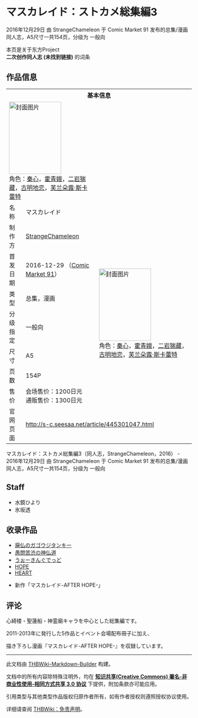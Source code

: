 # マスカレイド：ストカメ総集編3

<!-- source html: G:\repos\THBWiki-Markdown-Builder\THBWikiMarkdown\Temp\main\7\71\ns0%3A%E3%83%9E%E3%82%B9%E3%82%AB%E3%83%AC%E3%82%A4%E3%83%89%EF%BC%9A%E3%82%B9%E3%83%88%E3%82%AB%E3%83%A1%E7%B7%8F%E9%9B%86%E7%B7%A83.html -->

2016年12月29日 由 StrangeChameleon 于 Comic Market 91 发布的总集/漫画同人志，A5尺寸一共154页，分级为 一般向

本页是关于东方Project  
 **二次创作同人志 (未找到链接)** 的词条
## 作品信息

<table><tbody><tr><th colspan="3">基本信息</th></tr><tr><td class="cover-artwork-mobile" colspan="2"><a href="./文件-マスカレイド：ストカメ総集編3封面.png.md" class="image" title="封面图片"><img alt="封面图片" src="https://upload.thwiki.cc/thumb/7/76/%E3%83%9E%E3%82%B9%E3%82%AB%E3%83%AC%E3%82%A4%E3%83%89%EF%BC%9A%E3%82%B9%E3%83%88%E3%82%AB%E3%83%A1%E7%B7%8F%E9%9B%86%E7%B7%A83%E5%B0%81%E9%9D%A2.png/141px-%E3%83%9E%E3%82%B9%E3%82%AB%E3%83%AC%E3%82%A4%E3%83%89%EF%BC%9A%E3%82%B9%E3%83%88%E3%82%AB%E3%83%A1%E7%B7%8F%E9%9B%86%E7%B7%A83%E5%B0%81%E9%9D%A2.png" decoding="async" loading="lazy" width="141" height="196" srcset="https://upload.thwiki.cc/thumb/7/76/%E3%83%9E%E3%82%B9%E3%82%AB%E3%83%AC%E3%82%A4%E3%83%89%EF%BC%9A%E3%82%B9%E3%83%88%E3%82%AB%E3%83%A1%E7%B7%8F%E9%9B%86%E7%B7%A83%E5%B0%81%E9%9D%A2.png/211px-%E3%83%9E%E3%82%B9%E3%82%AB%E3%83%AC%E3%82%A4%E3%83%89%EF%BC%9A%E3%82%B9%E3%83%88%E3%82%AB%E3%83%A1%E7%B7%8F%E9%9B%86%E7%B7%A83%E5%B0%81%E9%9D%A2.png 1.5x, https://upload.thwiki.cc/thumb/7/76/%E3%83%9E%E3%82%B9%E3%82%AB%E3%83%AC%E3%82%A4%E3%83%89%EF%BC%9A%E3%82%B9%E3%83%88%E3%82%AB%E3%83%A1%E7%B7%8F%E9%9B%86%E7%B7%A83%E5%B0%81%E9%9D%A2.png/282px-%E3%83%9E%E3%82%B9%E3%82%AB%E3%83%AC%E3%82%A4%E3%83%89%EF%BC%9A%E3%82%B9%E3%83%88%E3%82%AB%E3%83%A1%E7%B7%8F%E9%9B%86%E7%B7%A83%E5%B0%81%E9%9D%A2.png 2x" data-file-width="600" data-file-height="835"></a><div class="cover-char">角色：<a href="./秦心.md" title="秦心">秦心</a>，<a href="./霍青娥.md" title="霍青娥">霍青娥</a>，<a href="./二岩猯藏.md" title="二岩猯藏">二岩猯藏</a>，<a href="./古明地恋.md" title="古明地恋">古明地恋</a>，<a href="./芙兰朵露·斯卡蕾特.md" title="芙兰朵露·斯卡蕾特">芙兰朵露·斯卡蕾特</a></div></td>
</tr><tr><td class="label">名称</td><td colspan="2"> マスカレイド </td></tr><tr><td class="label">制作方</td><td><a href="./StrangeChameleon.md" title="StrangeChameleon">StrangeChameleon</a></td><td class="cover-artwork" rowspan="7" style="min-width:196px;"><a href="./文件-マスカレイド：ストカメ総集編3封面.png.md" class="image" title="封面图片"><img alt="封面图片" src="https://upload.thwiki.cc/thumb/7/76/%E3%83%9E%E3%82%B9%E3%82%AB%E3%83%AC%E3%82%A4%E3%83%89%EF%BC%9A%E3%82%B9%E3%83%88%E3%82%AB%E3%83%A1%E7%B7%8F%E9%9B%86%E7%B7%A83%E5%B0%81%E9%9D%A2.png/141px-%E3%83%9E%E3%82%B9%E3%82%AB%E3%83%AC%E3%82%A4%E3%83%89%EF%BC%9A%E3%82%B9%E3%83%88%E3%82%AB%E3%83%A1%E7%B7%8F%E9%9B%86%E7%B7%A83%E5%B0%81%E9%9D%A2.png" decoding="async" loading="lazy" width="141" height="196" srcset="https://upload.thwiki.cc/thumb/7/76/%E3%83%9E%E3%82%B9%E3%82%AB%E3%83%AC%E3%82%A4%E3%83%89%EF%BC%9A%E3%82%B9%E3%83%88%E3%82%AB%E3%83%A1%E7%B7%8F%E9%9B%86%E7%B7%A83%E5%B0%81%E9%9D%A2.png/211px-%E3%83%9E%E3%82%B9%E3%82%AB%E3%83%AC%E3%82%A4%E3%83%89%EF%BC%9A%E3%82%B9%E3%83%88%E3%82%AB%E3%83%A1%E7%B7%8F%E9%9B%86%E7%B7%A83%E5%B0%81%E9%9D%A2.png 1.5x, https://upload.thwiki.cc/thumb/7/76/%E3%83%9E%E3%82%B9%E3%82%AB%E3%83%AC%E3%82%A4%E3%83%89%EF%BC%9A%E3%82%B9%E3%83%88%E3%82%AB%E3%83%A1%E7%B7%8F%E9%9B%86%E7%B7%A83%E5%B0%81%E9%9D%A2.png/282px-%E3%83%9E%E3%82%B9%E3%82%AB%E3%83%AC%E3%82%A4%E3%83%89%EF%BC%9A%E3%82%B9%E3%83%88%E3%82%AB%E3%83%A1%E7%B7%8F%E9%9B%86%E7%B7%A83%E5%B0%81%E9%9D%A2.png 2x" data-file-width="600" data-file-height="835"></a><div class="cover-char">角色：<a href="./秦心.md" title="秦心">秦心</a>，<a href="./霍青娥.md" title="霍青娥">霍青娥</a>，<a href="./二岩猯藏.md" title="二岩猯藏">二岩猯藏</a>，<a href="./古明地恋.md" title="古明地恋">古明地恋</a>，<a href="./芙兰朵露·斯卡蕾特.md" title="芙兰朵露·斯卡蕾特">芙兰朵露·斯卡蕾特</a></div></td>
</tr><tr><td class="label">首发日期</td><td>2016-12-29&#160;（<a href="/展会作品列表?e=Comic+Market%2391">Comic Market 91</a>）</td></tr><tr><td class="label">类型</td><td>总集，漫画</td></tr><tr><td class="label">分级指定</td><td>一般向</td></tr><tr><td class="label">尺寸</td><td>A5</td></tr><tr><td class="label">页数</td><td>154P</td></tr><tr><td class="label">售价</td><td>会场售价：1200日元<br>通贩售价：1300日元</td></tr>
<tr><td class="label">官网页面</td><td colspan="2"><a rel="nofollow" class="external free" href="http://s-c.seesaa.net/article/445301047.html">http://s-c.seesaa.net/article/445301047.html</a></td></tr></tbody></table>

マスカレイド：ストカメ総集編3（同人志，StrangeChameleon，2016） - 2016年12月29日 由 StrangeChameleon 于 Comic Market 91 发布的总集/漫画同人志，A5尺寸一共154页，分级为 一般向
## Staff
- 水鏡ひより
- 氷坂透

## 收录作品
- [廃仏のガゴウジタンキー](./廃仏のガゴウジタンキー～軌道不明のポンポコリン～.md)
- [愚問苦渋の神仏道](./愚問苦渋の神仏道.md)
- [うぉーきんぐでっど](./うぉーきんぐでっど.md)
- [HOPE](./HOPE.md)
- [HEART](./HEART（StrangeChameleon）.md)

  
+ 新作「マスカレイド-AFTER HOPE-」
  

## 评论
  
心綺楼・聖蓮船・神霊廟キャラを中心とした総集編です。  

2011-2013年に発行した5作品とイベント会場配布冊子に加え、  

描き下ろし漫画『マスカレイド-AFTER HOPE-』を収録しています。 
  
  
  

  





---

此文档由 [THBWiki-Markdown-Builder](https://github.com/Delsin-Yu/THBWiki-Markdown-Builder) 构建。

文档中的所有内容除特殊注明外，均在 [**知识共享(Creative Commons) 署名-非商业性使用-相同方式共享 3.0 协议**](https://creativecommons.org/licenses/by-sa/3.0/deed.zh-hans) 下提供，附加条款亦可能应用。

引用类型与其他类型作品版权归原作者所有，如有作者授权则遵照授权协议使用。

详细请查阅 [THBWiki：免责声明](https://thbwiki.cc/THBWiki:%E5%85%8D%E8%B4%A3%E5%A3%B0%E6%98%8E)。

